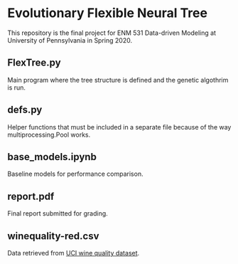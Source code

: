 # Evolutionary Flexible Neural Tree
This repository is the final project for ENM 531 Data-driven Modeling at University of Pennsylvania in Spring 2020.

## FlexTree.py
Main program where the tree structure is defined and the genetic algothrim is run. 

## defs.py
Helper functions that must be included in a separate file because of the way multiprocessing.Pool works.

## base_models.ipynb
Baseline models for performance comparison. 

## report.pdf
Final report submitted for grading.

## winequality-red.csv
Data retrieved from [UCI wine quality dataset](https://archive.ics.uci.edu/ml/datasets/wine+quality).
